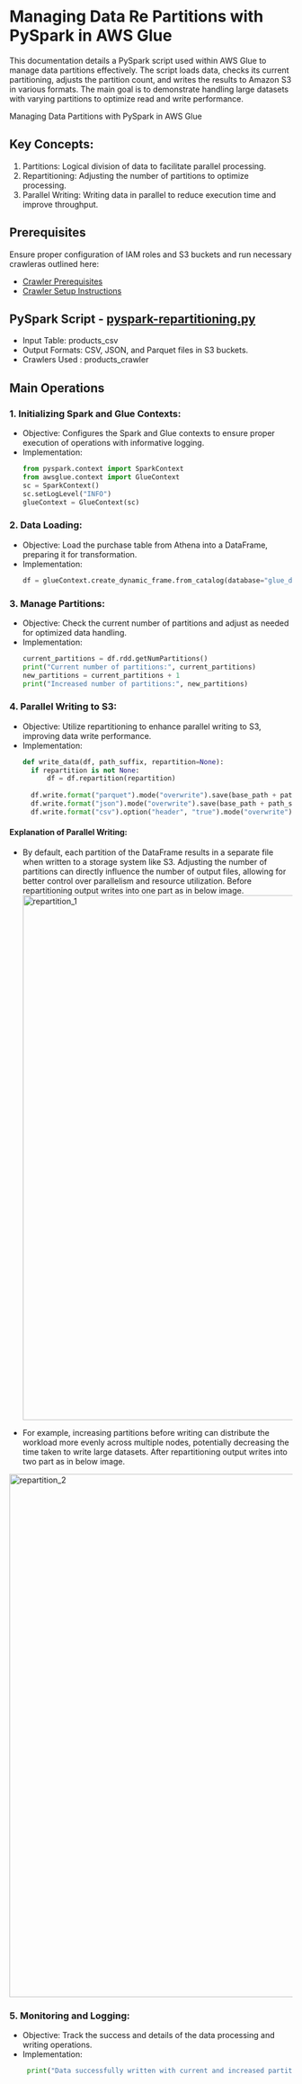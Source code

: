 # Managing Data Re Partitions with PySpark in AWS Glue
This documentation details a PySpark script used within AWS Glue to manage data partitions effectively. The script loads data, checks its current partitioning, adjusts the partition count, and writes the results to Amazon S3 in various formats. The main goal is to demonstrate handling large datasets with varying partitions to optimize read and write performance.

Managing Data Partitions with PySpark in AWS Glue
## Key Concepts:
1. Partitions: Logical division of data to facilitate parallel processing.
2. Repartitioning: Adjusting the number of partitions to optimize processing.
3. Parallel Writing: Writing data in parallel to reduce execution time and improve throughput.

## Prerequisites
Ensure proper configuration of IAM roles and S3 buckets and run necessary crawleras outlined here:

* [Crawler Prerequisites](/crawler-prerequisites.md)
* [Crawler Setup Instructions](/set-up-instructions.md)
  
##  PySpark Script - [pyspark-repartitioning.py](../glue-code/ti-pyspark-repartitioning.py)
* Input Table: products_csv
* Output Formats: CSV, JSON, and Parquet files in S3 buckets.
* Crawlers Used : products_crawler

## Main Operations
### 1. Initializing Spark and Glue Contexts:
  * Objective: Configures the Spark and Glue contexts to ensure proper execution of operations with informative logging.
  * Implementation:
    ```python
    from pyspark.context import SparkContext
    from awsglue.context import GlueContext
    sc = SparkContext()
    sc.setLogLevel("INFO")
    glueContext = GlueContext(sc)
    ```
### 2. Data Loading:
  * Objective: Load the purchase table from Athena into a DataFrame, preparing it for transformation.
  * Implementation:
    ```python
    df = glueContext.create_dynamic_frame.from_catalog(database="glue_db", table_name="products_csv").toDF()
    ```
### 3. Manage Partitions:
  * Objective: Check the current number of partitions and adjust as needed for optimized data handling.
  * Implementation:
    ```python
    current_partitions = df.rdd.getNumPartitions()
    print("Current number of partitions:", current_partitions)
    new_partitions = current_partitions + 1
    print("Increased number of partitions:", new_partitions)
    ```

### 4. Parallel Writing to S3:
  * Objective: Utilize repartitioning to enhance parallel writing to S3, improving data write performance.
  * Implementation:
    ```python
    def write_data(df, path_suffix, repartition=None):
      if repartition is not None:
          df = df.repartition(repartition)
      
      df.write.format("parquet").mode("overwrite").save(base_path + path_suffix + "parquet/")
      df.write.format("json").mode("overwrite").save(base_path + path_suffix + "json/")
      df.write.format("csv").option("header", "true").mode("overwrite").save(base_path + path_suffix + "csv/")
    ```
  #### Explanation of Parallel Writing:
  - By default, each partition of the DataFrame results in a separate file when written to a storage system like S3. Adjusting the number of partitions can directly influence the number of output files, allowing for better control over parallelism and resource utilization. Before repartitioning output writes into one part as in below image.
    <img width="934" alt="repartition_1" src="https://github.com/sarutlaa/tinitiate-aws-glue/assets/141533429/e9978b2f-3e8c-4796-aa97-7b677674d68b">

  - For example, increasing partitions before writing can distribute the workload more evenly across multiple nodes, potentially decreasing the time taken to write large datasets. After repartitioning output writes into two part as in below image.
   <img width="931" alt="repartition_2" src="https://github.com/sarutlaa/tinitiate-aws-glue/assets/141533429/36c22e15-2c0d-4909-94cd-54e5df857aa1">

  
### 5. Monitoring and Logging:
  * Objective: Track the success and details of the data processing and writing operations.
  * Implementation:
    ```python
     print("Data successfully written with current and increased partitions to S3.")
    ```
